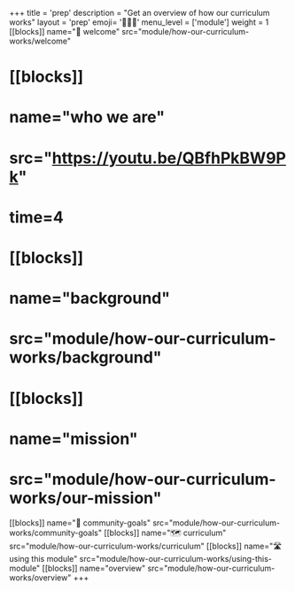 +++
title = 'prep'
description = "Get an overview of how our curriculum works"
layout = 'prep'
emoji= '🧑🏾‍💻'
menu_level = ['module']
weight = 1
[[blocks]]
name="🎉 welcome"
src="module/how-our-curriculum-works/welcome"
# [[blocks]]
# name="who we are"
# src="https://youtu.be/QBfhPkBW9Pk"
# time=4
# [[blocks]]
# name="background"
# src="module/how-our-curriculum-works/background"
# [[blocks]]
# name="mission"
# src="module/how-our-curriculum-works/our-mission"
[[blocks]]
name="🧭 community-goals"
src="module/how-our-curriculum-works/community-goals"
[[blocks]]
name="🗺️ curriculum"
src="module/how-our-curriculum-works/curriculum"
[[blocks]]
name="🛣️ using this module"
src="module/how-our-curriculum-works/using-this-module"
[[blocks]]
name="overview"
src="module/how-our-curriculum-works/overview"
+++
